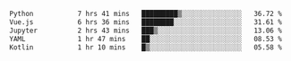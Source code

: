 <!--START_SECTION:waka-->

```txt
Python           7 hrs 41 mins   █████████▒░░░░░░░░░░░░░░░   36.72 %
Vue.js           6 hrs 36 mins   ████████░░░░░░░░░░░░░░░░░   31.61 %
Jupyter          2 hrs 43 mins   ███▒░░░░░░░░░░░░░░░░░░░░░   13.06 %
YAML             1 hr 47 mins    ██░░░░░░░░░░░░░░░░░░░░░░░   08.53 %
Kotlin           1 hr 10 mins    █▒░░░░░░░░░░░░░░░░░░░░░░░   05.58 %
```

<!--END_SECTION:waka-->
